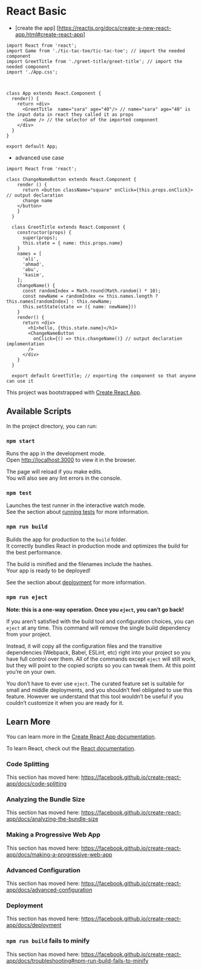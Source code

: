 # React Basic 
- [create the app] [https://reactjs.org/docs/create-a-new-react-app.html#create-react-app]

```
import React from 'react';
import Game from './tic-tac-toe/tic-tac-toe'; // import the needed component
import GreetTitle from './greet-title/greet-title'; // import the needed component
import './App.css';



class App extends React.Component {
  render() {
    return <div>
      <GreetTitle  name="sara" age="40"/> // name="sara" age="40" is the input data in react they called it as props
      <Game /> // the selector of the imported component
    </div>
  }
}

export default App;

```

- advanced use case
```
import React from 'react';

class ChangeNameButton extends React.Component { 
    render () {
      return <button className="square" onClick={this.props.onClick}> // output declaration
      change name
    </button>
    }
  }
  
  class GreetTitle extends React.Component {
    constructor(props) {
      super(props);
      this.state = { name: this.props.name}
    }
    names = [
      'ali',
      'ahmad',
      'abu',
      'kasim',
    ];
    changeName() {
      const randomIndex = Math.round(Math.random() * 10);
      const newName = randomIndex <= this.names.length ? this.names[randomIndex] : this.newName;
      this.setState(state => ({ name: newName}))
    }
    render() {
      return <div>
        <h1>hello, {this.state.name}</h1> 
        <ChangeNameButton 
          onClick={() => this.changeName()} // output declaration implementation
        /> 
      </div>
    }
  }

  export default GreetTitle; // exporting the component so that anyone can use it
```
This project was bootstrapped with [Create React App](https://github.com/facebook/create-react-app).

## Available Scripts

In the project directory, you can run:

### `npm start`

Runs the app in the development mode.<br>
Open [http://localhost:3000](http://localhost:3000) to view it in the browser.

The page will reload if you make edits.<br>
You will also see any lint errors in the console.

### `npm test`

Launches the test runner in the interactive watch mode.<br>
See the section about [running tests](https://facebook.github.io/create-react-app/docs/running-tests) for more information.

### `npm run build`

Builds the app for production to the `build` folder.<br>
It correctly bundles React in production mode and optimizes the build for the best performance.

The build is minified and the filenames include the hashes.<br>
Your app is ready to be deployed!

See the section about [deployment](https://facebook.github.io/create-react-app/docs/deployment) for more information.

### `npm run eject`

**Note: this is a one-way operation. Once you `eject`, you can’t go back!**

If you aren’t satisfied with the build tool and configuration choices, you can `eject` at any time. This command will remove the single build dependency from your project.

Instead, it will copy all the configuration files and the transitive dependencies (Webpack, Babel, ESLint, etc) right into your project so you have full control over them. All of the commands except `eject` will still work, but they will point to the copied scripts so you can tweak them. At this point you’re on your own.

You don’t have to ever use `eject`. The curated feature set is suitable for small and middle deployments, and you shouldn’t feel obligated to use this feature. However we understand that this tool wouldn’t be useful if you couldn’t customize it when you are ready for it.

## Learn More

You can learn more in the [Create React App documentation](https://facebook.github.io/create-react-app/docs/getting-started).

To learn React, check out the [React documentation](https://reactjs.org/).

### Code Splitting

This section has moved here: https://facebook.github.io/create-react-app/docs/code-splitting

### Analyzing the Bundle Size

This section has moved here: https://facebook.github.io/create-react-app/docs/analyzing-the-bundle-size

### Making a Progressive Web App

This section has moved here: https://facebook.github.io/create-react-app/docs/making-a-progressive-web-app

### Advanced Configuration

This section has moved here: https://facebook.github.io/create-react-app/docs/advanced-configuration

### Deployment

This section has moved here: https://facebook.github.io/create-react-app/docs/deployment

### `npm run build` fails to minify

This section has moved here: https://facebook.github.io/create-react-app/docs/troubleshooting#npm-run-build-fails-to-minify

